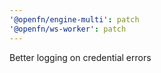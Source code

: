 ```yaml
---
'@openfn/engine-multi': patch
'@openfn/ws-worker': patch
---
```


Better logging on credential errors
